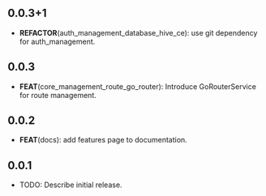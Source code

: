 ## 0.0.3+1

 - **REFACTOR**(auth_management_database_hive_ce): use git dependency for auth_management.

## 0.0.3

 - **FEAT**(core_management_route_go_router): Introduce GoRouterService for route management.

## 0.0.2

 - **FEAT**(docs): add features page to documentation.

## 0.0.1

* TODO: Describe initial release.
